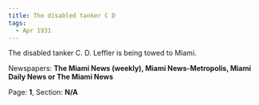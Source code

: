 ```yaml
---  
title: The disabled tanker C D  
tags:  
  - Apr 1931  
---  
```

  
The disabled tanker C. D. Leffler is being towed to Miami.  
  
Newspapers: **The Miami News (weekly), Miami News-Metropolis, Miami Daily News or The Miami News**  
  
Page: **1**, Section: **N/A** 

